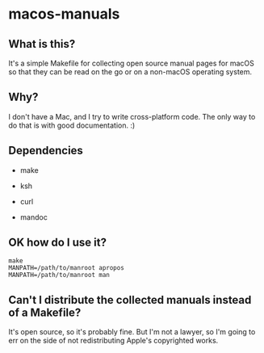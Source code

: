 macos-manuals
=============

What is this?
-------------

It's a simple Makefile for collecting open source manual pages for 
macOS so that they can be read on the go or on a non-macOS operating 
system.


Why?
----

I don't have a Mac, and I try to write cross-platform code. The only 
way to do that is with good documentation. :)


Dependencies
------------

  - make

  - ksh

  - curl

  - mandoc


OK how do I use it?
-------------------

```
make
MANPATH=/path/to/manroot apropos
MANPATH=/path/to/manroot man
```


Can't I distribute the collected manuals instead of a Makefile?
---------------------------------------------------------------

It's open source, so it's probably fine. But I'm not a lawyer, so I'm 
going to err on the side of not redistributing Apple's copyrighted 
works.
